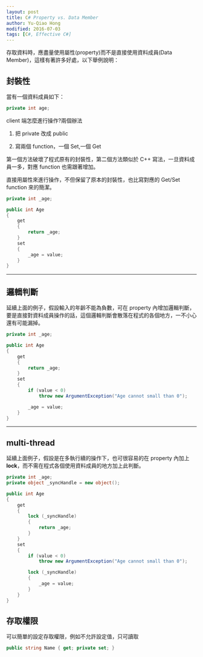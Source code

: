 ```yaml
---
layout: post
title: C# Property vs. Data Member
author: Yu-Qiao Hong
modified: 2016-07-03
tags: [C#, Effective C#]
---
```


存取資料時，應盡量使用屬性(property)而不是直接使用資料成員(Data Member)，這樣有著許多好處，以下舉例說明：

## 封裝性 ##

當有一個資料成員如下：

~~~csharp
private int age;
~~~

client 端怎麼進行操作?兩個辦法

1. 把 private 改成 public

2. 寫兩個 function，一個 Set,一個 Get

第一個方法破壞了程式原有的封裝性，第二個方法類似於 C++ 寫法，一旦資料成員一多，對應 function 也需跟著增加。

直接用屬性來進行操作，不但保留了原本的封裝性，也比寫對應的 Get/Set function 來的簡潔。

~~~csharp
private int _age;

public int Age 
{
    get 
    {
        return _age;
    }
    set 
    { 
        _age = value;
    }
}
~~~

----------

## 邏輯判斷 ##

延續上面的例子，假設輸入的年齡不能為負數，可在 property 內增加邏輯判斷，要是直接對資料成員操作的話，這個邏輯判斷會散落在程式的各個地方，一不小心還有可能漏掉。

~~~csharp
private int _age;

public int Age 
{
    get 
    {
        return _age;
    }
    set 
    {
        if (value < 0)
            throw new ArgumentException("Age cannot small than 0");

        _age = value;
    }
}
~~~

----------

## multi-thread ##

延續上面例子，假設是在多執行續的操作下，也可很容易的在 property 內加上 **lock**，而不需在程式各個使用資料成員的地方加上此判斷。

~~~csharp
private int _age;
private object _syncHandle = new object();

public int Age 
{
    get 
    {
        lock (_syncHandle)
        {
            return _age;
        }
    }
    set 
    {
        if (value < 0)
            throw new ArgumentException("Age cannot small than 0");

        lock (_syncHandle)
        {
            _age = value;
        }
    }
}
~~~

## 存取權限 ##

可以簡單的設定存取權限，例如不允許設定值，只可讀取

~~~csharp
public string Name { get; private set; }
~~~